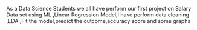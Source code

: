 As a Data Science Students we all have perform our first project on Salary Data set using ML ,Linear Regression Model,I have perform data cleaning ,EDA ,Fit the model,predict the outcome,accuracy score and some graphs
